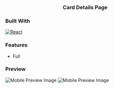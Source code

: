 
<!-- PROJECT LOGO -->
<br />
<div align="center">
  <h3 align="center">Card Details Page</h3>
</div>

### Built With
[![React][React.js]][React-url]

### Features 
  * Full 

### Preview

![Mobile Preview Image](https://github.com/shaxuuu/Card-Details-Frontend/assets/48029949/d9159e3b-6e95-403d-8c2d-1b87594ff2d7)
![Mobile Preview Image](https://github.com/shaxuuu/Card-Details-Frontend/assets/48029949/313e1b64-8897-4c7f-827c-5153a78f7f80)




[React.js]: https://img.shields.io/badge/React-20232A?style=for-the-badge&logo=react&logoColor=61DAFB
[React-url]: https://reactjs.org/

